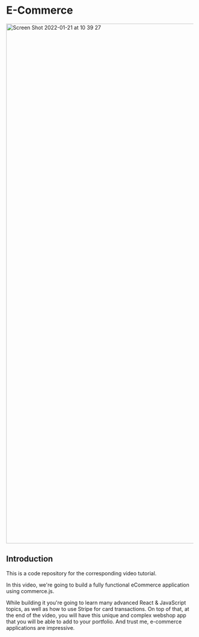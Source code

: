 # E-Commerce

<img width="1401" alt="Screen Shot 2022-01-21 at 10 39 27" src="https://user-images.githubusercontent.com/68719137/150461559-fb68924b-e22d-4ca1-a546-2148e9e9f81d.png">



## Introduction
This is a code repository for the corresponding video tutorial. 

In this video, we're going to build a fully functional eCommerce application using commerce.js. 

While building it you're going to learn many advanced React & JavaScript topics, as well as how to use Stripe for card transactions. On top of that, at the end of the video, you will have this unique and complex webshop app that you will be able to add to your portfolio. And trust me, e-commerce applications are impressive. 
